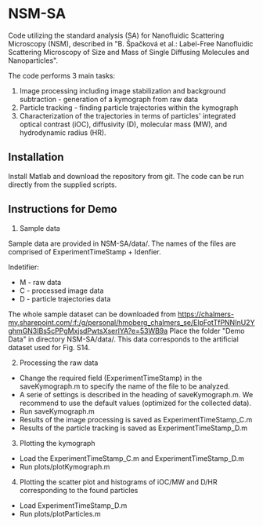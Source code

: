 # NSM-SA

Code utilizing the standard analysis (SA) for Nanofluidic Scattering Microscopy (NSM), described in "B. Špačková et al.: Label-Free Nanofluidic Scattering Microscopy of Size and Mass of Single Diffusing Molecules and Nanoparticles". 

The code performs 3 main tasks:
1. Image processing including image stabilization and background subtraction - generation of a kymograph from raw data  
2. Particle tracking - finding particle trajectories within the kymograph
3. Characterization of the trajectories in terms of particles' integrated optical contrast (iOC), diffusivity (D), molecular mass (MW), and hydrodynamic radius (HR). 

## Installation
Install Matlab and download the repository from git. The code can be run directly from the supplied scripts. 

## Instructions for Demo 

1. Sample data

Sample data are provided in NSM-SA/data/. The names of the files are comprised of ExperimentTimeStamp + Idenfier.

Indetifier:

- M - raw data
- C - processed image data
- D - particle trajectories data

The whole sample dataset can be downloaded from https://chalmers-my.sharepoint.com/:f:/g/personal/hmoberg_chalmers_se/ElpFotTfPNNInU2YghmGN3IBs5cPPgMxjsdPwtsXserlYA?e=53WB9a
Place the folder "Demo Data" in directory NSM-SA/data/.
This data corresponds to the artificial dataset used for Fig. S14.


2. Processing the raw data

- Change the required field (ExperimentTimeStamp) in the saveKymograph.m to specify the name of the file to be analyzed. 
- A serie of settings is described in the heading of saveKymograph.m. We recommend to use the default values (optimized for the collected data).
- Run saveKymograph.m
- Results of the image processing is saved as ExperimentTimeStamp_C.m
- Results of the particle tracking is saved as ExperimentTimeStamp_D.m

3. Plotting the kymograph

- Load the ExperimentTimeStamp_C.m and ExperimentTimeStamp_D.m 
- Run plots/plotKymograph.m

4. Plotting the scatter plot and histograms of iOC/MW and D/HR corresponding to the found particles
- Load ExperimentTimeStamp_D.m 
- Run plots/plotParticles.m

